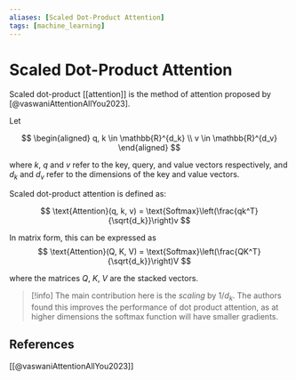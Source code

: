```yaml
---
aliases: [Scaled Dot-Product Attention]
tags: [machine_learning]
---
```

# Scaled Dot-Product Attention

Scaled dot-product [[attention]] is the method of attention proposed by [@vaswaniAttentionAllYou2023]. 

Let

$$
\begin{aligned}
q, k \in \mathbb{R}^{d_k} \\
v \in \mathbb{R}^{d_v}
\end{aligned}
$$

where $k$, $q$ and $v$ refer to the key, query, and value vectors respectively, and $d_k$ and $d_v$ refer to the dimensions of the key and value vectors.

Scaled dot-product attention is defined as:

$$
\text{Attention}(q, k, v) = \text{Softmax}\left(\frac{qk^T}{\sqrt{d_k}}\right)v
$$

In matrix form, this can be expressed as 
$$
\text{Attention}(Q, K, V) = \text{Softmax}\left(\frac{QK^T}{\sqrt{d_k}}\right)V
$$

where the matrices $Q$, $K$, $V$ are the stacked vectors. 

>[!info]
> The main contribution here is the *scaling* by $1/ d_k$. The authors found this improves the performance of dot product attention, as at higher dimensions the softmax function will have smaller gradients.

## References

[[@vaswaniAttentionAllYou2023]]
